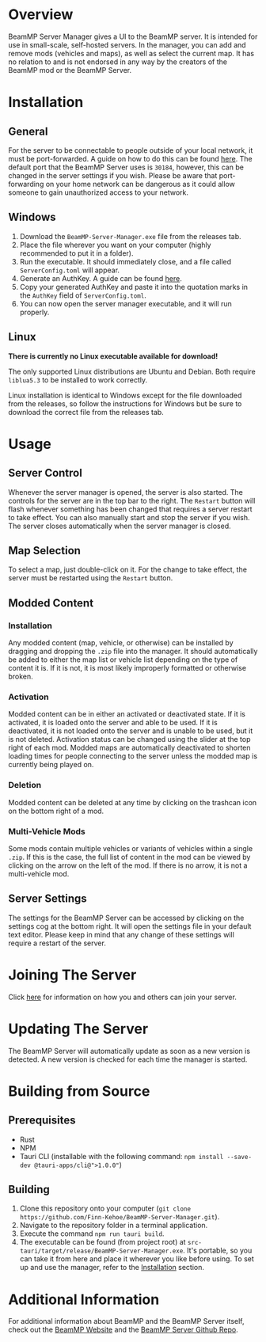 # Overview
BeamMP Server Manager gives a UI to the BeamMP server. It is intended for use in small-scale, self-hosted servers. In the manager, you can add and remove mods (vehicles and maps), as well as select the current map. It has no relation to and is not endorsed in any way by the creators of the BeamMP mod or the BeamMP Server.

# Installation
## General
For the server to be connectable to people outside of your local network, it must be port-forwarded. A guide on how to do this can be found [here](https://www.noip.com/support/knowledgebase/general-port-forwarding-guide). The default port that the BeamMP Server uses is `30184`, however, this can be changed in the server settings if you wish. Please be aware that port-forwarding on your home network can be dangerous as it could allow someone to gain unauthorized access to your network.
## Windows
1. Download the `BeamMP-Server-Manager.exe` file from the releases tab.
2. Place the file wherever you want on your computer (highly recommended to put it in a folder).
3. Run the executable. It should immediately close, and a file called `ServerConfig.toml` will appear.
4. Generate an AuthKey. A guide can be found [here](https://docs.beammp.com/server/create-a-server/#2-obtaining-an-authentication-key).
5. Copy your generated AuthKey and paste it into the quotation marks in the `AuthKey` field of `ServerConfig.toml`.
6. You can now open the server manager executable, and it will run properly.
## Linux
**There is currently no Linux executable available for download!**

The only supported Linux distributions are Ubuntu and Debian. Both require `liblua5.3` to be installed to work correctly.

Linux installation is identical to Windows except for the file downloaded from the releases, so follow the instructions for Windows but be sure to download the correct file from the releases tab.

# Usage
## Server Control
Whenever the server manager is opened, the server is also started. The controls for the server are in the top bar to the right. The `Restart` button will flash whenever something has been changed that requires a server restart to take effect. You can also manually start and stop the server if you wish. The server closes automatically when the server manager is closed.

## Map Selection
To select a map, just double-click on it. For the change to take effect, the server must be restarted using the `Restart` button.

## Modded Content
### Installation
Any modded content (map, vehicle, or otherwise) can be installed by dragging and dropping the `.zip` file into the manager. It should automatically be added to either the map list or vehicle list depending on the type of content it is. If it is not, it is most likely improperly formatted or otherwise broken.

### Activation
Modded content can be in either an activated or deactivated state. If it is activated, it is loaded onto the server and able to be used. If it is deactivated, it is not loaded onto the server and is unable to be used, but it is not deleted. Activation status can be changed using the slider at the top right of each mod. Modded maps are automatically deactivated to shorten loading times for people connecting to the server unless the modded map is currently being played on.

### Deletion
Modded content can be deleted at any time by clicking on the trashcan icon on the bottom right of a mod.

### Multi-Vehicle Mods
Some mods contain multiple vehicles or variants of vehicles within a single `.zip`. If this is the case, the full list of content in the mod can be viewed by clicking on the arrow on the left of the mod. If there is no arrow, it is not a multi-vehicle mod.

## Server Settings
The settings for the BeamMP Server can be accessed by clicking on the settings cog at the bottom right. It will open the settings file in your default text editor. Please keep in mind that any change of these settings will require a restart of the server.

# Joining The Server
Click [here](https://docs.beammp.com/server/create-a-server/#6-how-to-join-your-server) for information on how you and others can join your server.

# Updating The Server
The BeamMP Server will automatically update as soon as a new version is detected. A new version is checked for each time the manager is started.

# Building from Source
## Prerequisites
- Rust
- NPM
- Tauri CLI (installable with the following command: `npm install --save-dev @tauri-apps/cli@">1.0.0"`)
## Building
1. Clone this repository onto your computer (`git clone https://github.com/Finn-Kehoe/BeamMP-Server-Manager.git`).
2. Navigate to the repository folder in a terminal application.
3. Execute the command `npm run tauri build`.
4. The executable can be found (from project root) at `src-tauri/target/release/BeamMP-Server-Manager.exe`. It's portable, so you can take it from here and place it wherever you like before using. To set up and use the manager, refer to the [Installation](#installation) section.

# Additional Information
For additional information about BeamMP and the BeamMP Server itself, check out the [BeamMP Website](https://www.beammp.com/) and the [BeamMP Server Github Repo](https://github.com/beammp/beammp-server).